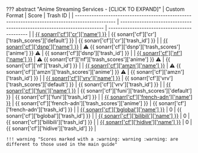 ??? abstract "Anime Streaming Services - [CLICK TO EXPAND]"
    | Custom Format                                                                                   | Score                                                                   | Trash ID                                     |
    | ----------------------------------------------------------------------------------------------- | ----------------------------------------------------------------------- | -------------------------------------------- |
    | [{{ sonarr['cf']['cr']['name'] }}](/Sonarr/sonarr-collection-of-custom-formats/#cr)             | {{ sonarr['cf']['cr']['trash_scores']['default'] }}                     | {{ sonarr['cf']['cr']['trash_id'] }}         |
    | [{{ sonarr['cf']['dsnp']['name'] }}](/Sonarr/sonarr-collection-of-custom-formats/#dsnp)         | :warning: {{ sonarr['cf']['dsnp']['trash_scores']['anime'] }} :warning: | {{ sonarr['cf']['dsnp']['trash_id'] }}       |
    | [{{ sonarr['cf']['nf']['name'] }}](/Sonarr/sonarr-collection-of-custom-formats/#nf)             | :warning: {{ sonarr['cf']['nf']['trash_scores']['anime'] }} :warning:   | {{ sonarr['cf']['nf']['trash_id'] }}         |
    | [{{ sonarr['cf']['amzn']['name'] }}](/Sonarr/sonarr-collection-of-custom-formats/#amzn)         | :warning: {{ sonarr['cf']['amzn']['trash_scores']['anime'] }} :warning: | {{ sonarr['cf']['amzn']['trash_id'] }}       |
    | [{{ sonarr['cf']['vrv']['name'] }}](/Sonarr/sonarr-collection-of-custom-formats/#vrv)           | {{ sonarr['cf']['vrv']['trash_scores']['default'] }}                    | {{ sonarr['cf']['vrv']['trash_id'] }}        |
    | [{{ sonarr['cf']['funi']['name'] }}](/Sonarr/sonarr-collection-of-custom-formats/#funi)         | {{ sonarr['cf']['funi']['trash_scores']['default'] }}                   | {{ sonarr['cf']['funi']['trash_id'] }}       |
    | [{{ sonarr['cf']['french-adn']['name'] }}](/Sonarr/sonarr-collection-of-custom-formats/#adn)    | {{ sonarr['cf']['french-adn']['trash_scores']['anime'] }}               | {{ sonarr['cf']['french-adn']['trash_id'] }} |
    | [{{ sonarr['cf']['bglobal']['name'] }}](/Sonarr/sonarr-collection-of-custom-formats/#b-global)  | 0                                                                       | {{ sonarr['cf']['bglobal']['trash_id'] }}    |
    | [{{ sonarr['cf']['bilibili']['name'] }}](/Sonarr/sonarr-collection-of-custom-formats/#bilibili) | 0                                                                       | {{ sonarr['cf']['bilibili']['trash_id'] }}   |
    | [{{ sonarr['cf']['hidive']['name'] }}](/Sonarr/sonarr-collection-of-custom-formats/#hidive)     | 0                                                                       | {{ sonarr['cf']['hidive']['trash_id'] }}     |

    !!! warning "Scores marked with a :warning: warning :warning: are different to those used in the main guide"
